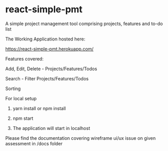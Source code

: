 # react-simple-pmt
A simple project management tool comprising projects, features and to-do list

The Working Application hosted here:

https://react-simple-pmt.herokuapp.com/

Features covered:

Add, Edit, Delete - Projects/Features/Todos

Search - Filter Projects/Features/Todos

Sorting


For local setup

1. yarn install or npm install

2. npm start

3. The application will start in localhost


Please find the documentation covering wireframe ui/ux issue on given assessment in /docs folder

